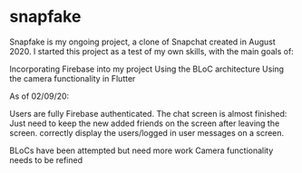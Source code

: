 # snapfake

Snapfake is my ongoing project, a clone of Snapchat created in August 2020. I started this project as a test of my own skills, with the main goals of:

Incorporating Firebase into my project
Using the BLoC architecture
Using the camera functionality in Flutter

As of 02/09/20:

Users are fully Firebase authenticated.
The chat screen is almost finished:
  Just need to keep the new added friends on the screen after leaving the screen.
  correctly display the users/logged in user messages on a screen.
  
BLoCs have been attempted but need more work
Camera functionality needs to be refined
